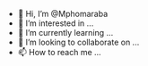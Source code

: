 - 👋 Hi, I’m @Mphomaraba
- 👀 I’m interested in ...
- 🌱 I’m currently learning ...
- 💞️ I’m looking to collaborate on ...
- 📫 How to reach me ...

<!---
Mphomaraba/Mphomaraba is a ✨ special ✨ repository because its `README.md` (this file) appears on your GitHub profile.
You can click the Preview link to take a look at your changes.
--->
